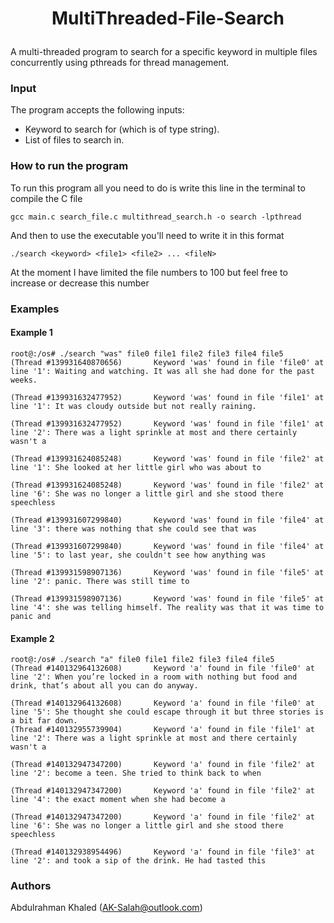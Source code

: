 # <p align='center'> MultiThreaded-File-Search</p>

A multi-threaded program to search for a specific keyword in multiple files concurrently using pthreads for thread management.

### Input
The program accepts the following inputs:
- Keyword to search for (which is of type string).
- List of files to search in.

### How to run the program
To run this program all you need to do is write this line in the terminal to compile the C file
```terminal
gcc main.c search_file.c multithread_search.h -o search -lpthread
```
And then to use the executable you'll need to write it in this format
```terminal
./search <keyword> <file1> <file2> ... <fileN>
```

At the moment I have limited the file numbers to 100 but feel free to increase or decrease this number

### Examples

#### Example 1
```
root@:/os# ./search "was" file0 file1 file2 file3 file4 file5
(Thread #139931640870656)       Keyword 'was' found in file 'file0' at line '1': Waiting and watching. It was all she had done for the past weeks.
 
(Thread #139931632477952)       Keyword 'was' found in file 'file1' at line '1': It was cloudy outside but not really raining.
 
(Thread #139931632477952)       Keyword 'was' found in file 'file1' at line '2': There was a light sprinkle at most and there certainly wasn't a
 
(Thread #139931624085248)       Keyword 'was' found in file 'file2' at line '1': She looked at her little girl who was about to
 
(Thread #139931624085248)       Keyword 'was' found in file 'file2' at line '6': She was no longer a little girl and she stood there speechless
 
(Thread #139931607299840)       Keyword 'was' found in file 'file4' at line '3': there was nothing that she could see that was
 
(Thread #139931607299840)       Keyword 'was' found in file 'file4' at line '5': to last year, she couldn't see how anything was
 
(Thread #139931598907136)       Keyword 'was' found in file 'file5' at line '2': panic. There was still time to
 
(Thread #139931598907136)       Keyword 'was' found in file 'file5' at line '4': she was telling himself. The reality was that it was time to panic and
```

#### Example 2
```
root@:/os# ./search "a" file0 file1 file2 file3 file4 file5
(Thread #140132964132608)       Keyword 'a' found in file 'file0' at line '2': When you’re locked in a room with nothing but food and drink, that’s about all you can do anyway.
 
(Thread #140132964132608)       Keyword 'a' found in file 'file0' at line '5': She thought she could escape through it but three stories is a bit far down. 
(Thread #140132955739904)       Keyword 'a' found in file 'file1' at line '2': There was a light sprinkle at most and there certainly wasn't a
 
(Thread #140132947347200)       Keyword 'a' found in file 'file2' at line '2': become a teen. She tried to think back to when
 
(Thread #140132947347200)       Keyword 'a' found in file 'file2' at line '4': the exact moment when she had become a
 
(Thread #140132947347200)       Keyword 'a' found in file 'file2' at line '6': She was no longer a little girl and she stood there speechless
 
(Thread #140132938954496)       Keyword 'a' found in file 'file3' at line '2': and took a sip of the drink. He had tasted this
```

### Authors
Abdulrahman Khaled (AK-Salah@outlook.com)